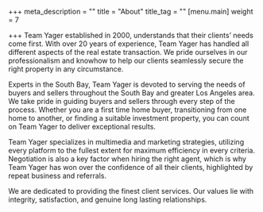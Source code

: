 +++
meta_description = ""
title = "About"
title_tag = ""
[menu.main]
weight = 7

+++
Team Yager established in 2000, understands that their clients’ needs come first. With over 20 years of experience, Team Yager has handled all different aspects of the real estate transaction. We pride ourselves in our professionalism and knowhow to help our clients seamlessly secure the right property in any circumstance.

Experts in the South Bay, Team Yager is devoted to serving the needs of buyers and sellers throughout the South Bay and greater Los Angeles area. We take pride in guiding buyers and sellers through every step of the process. Whether you are a first time home buyer, transitioning from one home to another, or finding a suitable investment property, you can count on Team Yager to deliver exceptional results.

Team Yager specializes in multimedia and marketing strategies, utilizing every platform to the fullest extent for maximum efficiency in every criteria. Negotiation is also a key factor when hiring the right agent, which is why Team Yager has won over the confidence of all their clients, highlighted by repeat business and referrals.

We are dedicated to providing the finest client services. Our values lie with integrity, satisfaction, and genuine long lasting relationships.